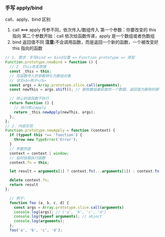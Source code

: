 ### 手写 apply/bind

call、apply、bind 区别

1. call <==> apply 传参不同，依次传入/数组传入
   第一个参数：你要改变的 this 指向
   第二个参数开始：call 依次给函数传递，apply 是一个数组或者伪数组
2. bind 返回值不同
   <b>注意:</b>不会调用函数，而是返回一个新的函数，一个被改变好 this 指向的函数

```js
// 1. 需求：手写bind => bind位置 => Function.prototype => 原型
Function.prototype.newBind = function () {
  // 2. this改变原理
  const _this = this;
  // 将函数传入的参数转化为数组对象
  // 详见<b>例子</b>
  const args = Array.prototype.slice.call(arguments);
  const newThis = args.shift(); // 删除数组最前面的一个数据，返回值为删除的那个数据，直接修改原始数组

  // 核心封装函数不执行
  return function () {
    // 执行核心apply
    return _this.newApply(newThis, args);
  };
};
// 2. 内层实现
Function.prototype.newApply = function (context) {
  if (typeof this !== 'function') {
    throw new TypeError('Error');
  }
  // 参数兜底
  context = context | window;
  // 临时挂载执行函数
  context.fn = this;

  let result = arguments[1] ? context.fn(...arguments[1]) : context.fn()

  delete context.fn;
  return result
};
```

```js
  // 例子:
  function foo (a, b, c, d) {
    const args = Array.prototype.slice.call(arguments)
    console.log(args); // ['a', 'b', 'c', 'd']
    console.log(typeof arguments); // object
    console.log(arguments);
  };
  foo('a', 'b', 'c', 'd');
```
